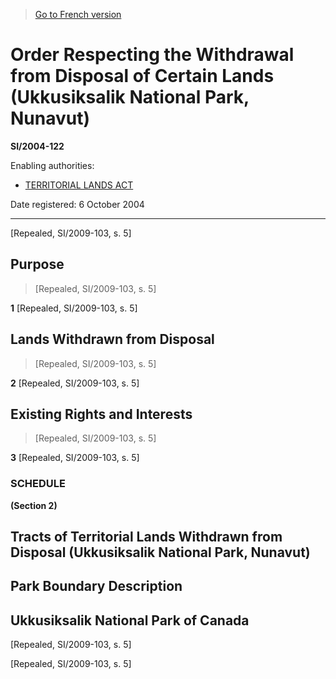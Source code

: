 > [Go to French version](/fr/Règlements/Textes%20réglementaires/2004/122.md)

# Order Respecting the Withdrawal from Disposal of Certain Lands (Ukkusiksalik National Park, Nunavut)

**SI/2004-122**

Enabling authorities: 
- [TERRITORIAL LANDS ACT](/en/Acts/Revised%20Statutes%20of%20Canada/T/T-7.md)

Date registered: 6 October 2004

----------


[Repealed, SI/2009-103, s. 5]



## Purpose
> [Repealed, SI/2009-103, s. 5]



**1** [Repealed, SI/2009-103, s. 5]




## Lands Withdrawn from Disposal
> [Repealed, SI/2009-103, s. 5]



**2** [Repealed, SI/2009-103, s. 5]




## Existing Rights and Interests
> [Repealed, SI/2009-103, s. 5]



**3** [Repealed, SI/2009-103, s. 5]




### **SCHEDULE** 
**(Section 2)**
## Tracts of Territorial Lands Withdrawn from Disposal (Ukkusiksalik National Park, Nunavut)
## Park Boundary Description
## Ukkusiksalik National Park of Canada
[Repealed, SI/2009-103, s. 5]


[Repealed, SI/2009-103, s. 5]


